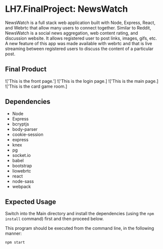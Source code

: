 # LH7.FinalProject: NewsWatch

NewsWatch is a full stack web application built with Node, Express, React, and Webrtc that allow many users to connect together. Similar to Reddit, NewsWatch is a
social news aggregation, web content rating, and discussion website. It allows registered user to post links, images, gifs, etc. A new feature of this
app was made available with webrtc and that is live streaming between registered users to discuss the content of a particular post.

## Final Product

!['This is the front page.']
!['This is the login page.]
!['This is the main page.]
!['This is the card game room.]

## Dependencies

- Node
- Express
- bcryptjs
- body-parser
- cookie-session
- express
- knex
- pg
- socket.io
- babel
- bootstrap
- liowebrtc
- react
- node-sass
- webpack

## Expected Usage

Switch into the Main directory and install the dependencies (using the `npm install` command) first and then proceed below.

This program should be executed from the command line, in the following manner:

`npm start`
